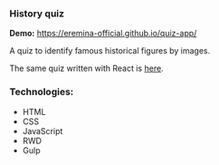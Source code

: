 ### History quiz

**Demo:** https://eremina-official.github.io/quiz-app/

A quiz to identify famous historical figures by images.

The same quiz written with React is [here](https://github.com/eremina-official/quiz-app-react).

### Technologies:
- HTML
- CSS
- JavaScript
- RWD
- Gulp
